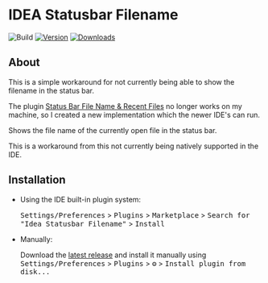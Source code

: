 # IDEA Statusbar Filename

![Build](https://github.com/tobias-z/idea-statusbar-filename/workflows/Build/badge.svg)
[![Version](https://img.shields.io/jetbrains/plugin/v/22637.svg)](https://plugins.jetbrains.com/plugin/22637)
[![Downloads](https://img.shields.io/jetbrains/plugin/d/22637.svg)](https://plugins.jetbrains.com/plugin/22637)

## About

This is a simple workaround for not currently being able to show the filename in the status bar.

The plugin [Status Bar File Name & Recent Files](https://github.com/kreiger/intellij-idea-statusbar-filename) no longer works on my machine, so I created a new implementation which the newer IDE's can run.

<!-- Plugin description -->
Shows the file name of the currently open file in the status bar.

This is a workaround from this not currently being natively supported in the IDE.
<!-- Plugin description end -->

## Installation

- Using the IDE built-in plugin system:

  <kbd>Settings/Preferences</kbd> > <kbd>Plugins</kbd> > <kbd>Marketplace</kbd> > <kbd>Search for "Idea Statusbar Filename"</kbd> >
  <kbd>Install</kbd>

- Manually:

  Download the [latest release](https://github.com/tobias-z/idea-statusbar-filename/releases/latest) and install it manually using
  <kbd>Settings/Preferences</kbd> > <kbd>Plugins</kbd> > <kbd>⚙️</kbd> > <kbd>Install plugin from disk...</kbd>
